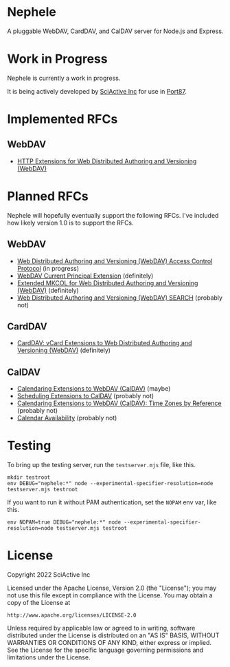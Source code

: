 # Nephele

A pluggable WebDAV, CardDAV, and CalDAV server for Node.js and Express.

# Work in Progress

Nephele is currently a work in progress.

It is being actively developed by [SciActive Inc](https://sciactive.com/) for use in [Port87](https://port87.com/).

# Implemented RFCs

## WebDAV

- [HTTP Extensions for Web Distributed Authoring and Versioning (WebDAV)](https://datatracker.ietf.org/doc/html/rfc4918)

# Planned RFCs

Nephele will hopefully eventually support the following RFCs. I've included how likely version 1.0 is to support the RFCs.

## WebDAV

- [Web Distributed Authoring and Versioning (WebDAV) Access Control Protocol](https://datatracker.ietf.org/doc/html/rfc3744) (in progress)
- [WebDAV Current Principal Extension](https://datatracker.ietf.org/doc/html/rfc5397) (definitely)
- [Extended MKCOL for Web Distributed Authoring and Versioning (WebDAV)](https://datatracker.ietf.org/doc/html/rfc5689) (definitely)
- [Web Distributed Authoring and Versioning (WebDAV) SEARCH](https://datatracker.ietf.org/doc/html/rfc5323) (probably not)

## CardDAV

- [CardDAV: vCard Extensions to Web Distributed Authoring and Versioning (WebDAV)](https://datatracker.ietf.org/doc/html/rfc6352) (definitely)

## CalDAV

- [Calendaring Extensions to WebDAV (CalDAV)](https://datatracker.ietf.org/doc/html/rfc4791) (maybe)
- [Scheduling Extensions to CalDAV](https://datatracker.ietf.org/doc/html/rfc6638) (probably not)
- [Calendaring Extensions to WebDAV (CalDAV): Time Zones by Reference](https://datatracker.ietf.org/doc/html/rfc7809) (probably not)
- [Calendar Availability](https://datatracker.ietf.org/doc/html/rfc7953) (probably not)

# Testing

To bring up the testing server, run the `testserver.mjs` file, like this.

```
mkdir testroot
env DEBUG="nephele:*" node --experimental-specifier-resolution=node testserver.mjs testroot
```

If you want to run it without PAM authentication, set the `NOPAM` env var, like this.

```
env NOPAM=true DEBUG="nephele:*" node --experimental-specifier-resolution=node testserver.mjs testroot
```

# License

Copyright 2022 SciActive Inc

Licensed under the Apache License, Version 2.0 (the "License");
you may not use this file except in compliance with the License.
You may obtain a copy of the License at

    http://www.apache.org/licenses/LICENSE-2.0

Unless required by applicable law or agreed to in writing, software
distributed under the License is distributed on an "AS IS" BASIS,
WITHOUT WARRANTIES OR CONDITIONS OF ANY KIND, either express or implied.
See the License for the specific language governing permissions and
limitations under the License.
